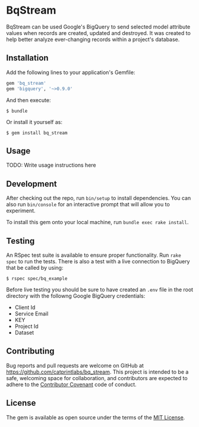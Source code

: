 # BqStream

BqStream can be used Google's BigQuery to send selected model attribute values when records are created, updated and destroyed.  It was created to help better analyze ever-changing records within a project's database.

## Installation

Add the following lines to your application's Gemfile:

```ruby
gem 'bq_stream'
gem 'bigquery', '~>0.9.0'
```

And then execute:

    $ bundle

Or install it yourself as:

    $ gem install bq_stream

## Usage

TODO: Write usage instructions here

## Development

After checking out the repo, run `bin/setup` to install dependencies. You can also run `bin/console` for an interactive prompt that will allow you to experiment.

To install this gem onto your local machine, run `bundle exec rake install`.

## Testing

An RSpec test suite is available to ensure proper functionality. Run `rake spec` to run the tests. There is also a test with a live connection to BigQuery that be called by using:

    $ rspec spec/bq_example

Before live testing you should be sure to have created an `.env` file in the root directory with the followng Google BigQuery credentials:

  + Client Id
  + Service Email
  + KEY
  + Project Id
  + Dataset

## Contributing

Bug reports and pull requests are welcome on GitHub at https://github.com/catprintlabs/bq_stream. This project is intended to be a safe, welcoming space for collaboration, and contributors are expected to adhere to the [Contributor Covenant](http://contributor-covenant.org) code of conduct.


## License

The gem is available as open source under the terms of the [MIT License](http://opensource.org/licenses/MIT).
